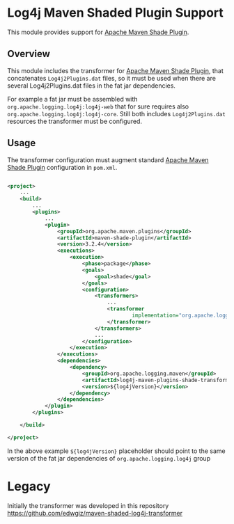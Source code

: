 <!-- vim: set syn=markdown : -->
<!--
    Licensed to the Apache Software Foundation (ASF) under one or more
    contributor license agreements.  See the NOTICE file distributed with
    this work for additional information regarding copyright ownership.
    The ASF licenses this file to You under the Apache License, Version 2.0
    (the "License"); you may not use this file except in compliance with
    the License.  You may obtain a copy of the License at

         http://www.apache.org/licenses/LICENSE-2.0

    Unless required by applicable law or agreed to in writing, software
    distributed under the License is distributed on an "AS IS" BASIS,
    WITHOUT WARRANTIES OR CONDITIONS OF ANY KIND, either express or implied.
    See the License for the specific language governing permissions and
    limitations under the License.
-->

# Log4j Maven Shaded Plugin Support

This module provides support for [Apache Maven Shade Plugin](https://maven.apache.org/plugins/maven-shade-plugin/). 

## Overview

This module includes the transformer for [Apache Maven Shade Plugin](https://maven.apache.org/plugins/maven-shade-plugin/), that concatenates `Log4j2Plugins.dat` files,
so it must be used when there are several Log4j2Plugins.dat files in the fat jar dependencies.

For example a fat jar must be assembled with `org.apache.logging.log4j:log4j-web` that for sure requires also `org.apache.logging.log4j:log4j-core`. Still both includes `Log4j2Plugins.dat` resources the transformer must be configured. 

## Usage

The transformer configuration must augment standard [Apache Maven Shade Plugin](https://maven.apache.org/plugins/maven-shade-plugin/) configuration in `pom.xml`.

```xml

<project>
    ...
    <build>
        ...
        <plugins>
            ...
            <plugin>
                <groupId>org.apache.maven.plugins</groupId>
                <artifactId>maven-shade-plugin</artifactId>
                <version>3.2.4</version>
                <executions>
                    <execution>
                        <phase>package</phase>
                        <goals>
                            <goal>shade</goal>
                        </goals>
                        <configuration>
                            <transformers>
                                ...
                                <transformer
                                        implementation="org.apache.logging.log4j.maven.plugins.shaded.transformer.Log4j2PluginCacheFileTransformer">
                                </transformer>
                            </transformers>
                            ...
                        </configuration>
                    </execution>
                </executions>
                <dependencies>
                    <dependency>
                        <groupId>org.apache.logging.maven</groupId>
                        <artifactId>log4j-maven-plugins-shade-transformer</artifactId>
                        <version>${log4jVersion}</version>
                    </dependency>
                </dependencies>
            </plugin>
        </plugins>

    </build>

</project>
```
In the above example `${log4jVersion}` placeholder should point to the same version of the fat jar dependencies of `org.apache.logging.log4j` group

# Legacy

Initially the transformer was developed in this repository  https://github.com/edwgiz/maven-shaded-log4j-transformer
